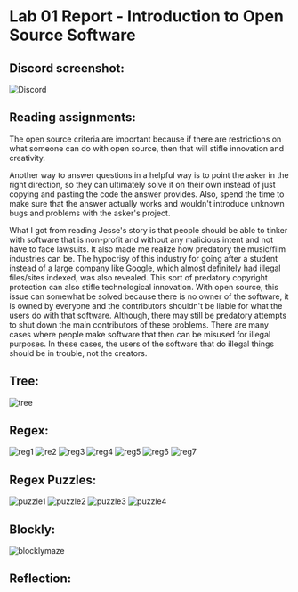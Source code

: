 # Lab 01 Report - Introduction to Open Source Software
## Discord screenshot:
![Discord](Capture.PNG)

## Reading assignments:
The open source criteria are important because if there are restrictions on what someone can do with open source, then that will stifle innovation and creativity.

Another way to answer questions in a helpful way is to point the asker in the right direction, so they can ultimately solve it on their own instead of just copying and pasting the code the answer provides. Also, spend the time to make sure that the answer actually works and wouldn't introduce unknown bugs and problems with the asker's project.

What I got from reading Jesse's story is that people should be able to tinker with software that is non-profit and without any malicious intent and not have to face lawsuits. It also made me realize how predatory the music/film industries can be. The hypocrisy of this industry for going after a student instead of a large company like Google, which almost definitely had illegal files/sites indexed, was also revealed. This sort of predatory copyright protection can also stifle technological innovation. With open source, this issue can somewhat be solved because there is no owner of the software, it is owned by everyone and the contributors shouldn't be liable for what the users do with that software. Although, there may still be predatory attempts to shut down the main contributors of these problems. There are many cases where people make software that then can be misused for illegal purposes. In these cases, the users of the software that do illegal things should be in trouble, not the creators. 

## Tree:
![tree](tree.png)
## Regex:
![reg1](reg1.PNG)
![re2](reg2.PNG)
![reg3](reg3.PNG)
![reg4](reg4.PNG)
![reg5](reg5.PNG)
![reg6](reg6.PNG)
![reg7](reg7.PNG)
## Regex Puzzles:
![puzzle1](puzzle1.PNG)
![puzzle2](puzzle2.PNG)
![puzzle3](puzzle3.PNG)
![puzzle4](puzzle4.PNG)

## Blockly:
![blocklymaze](blocklymaze.png)

## Reflection:
